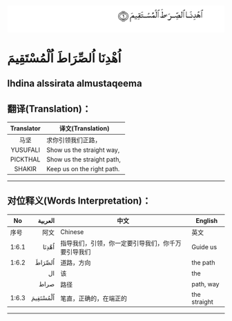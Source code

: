 ![001:006](images/001_006.gif)

# اُهْدِنَا اُلصِّرَاطَ اُلْمُسْتَقِيمَ

## Ihdina alssirata almustaqeema

## 翻译(Translation)：

|Translator | 译文(Translation)|
|:---:|---|
|马坚  |	求你引领我们正路，|
|YUSUFALI  |	Show us the straight way, |
|PICKTHAL  |	Show us the straight path, |
|SHAKIR  |	Keep us on the right path.|

---

## 对位释义(Words Interpretation)：

|No | العربية | 中文 | English|
|---|---:|---|---|
|序号|阿文|Chinese|英文|
|1:6.1 | اُهْدِنَا | 指导我们，引领，你一定要引导我们，你千万要引导我们 | Guide us|
|1:6.2 | اُلصِّرَاطَ | 道路，方向 | the path|
| |	ال |该 |the|
| |	صراط | 路径 | path, way|
|1:6.3 | اُلْمُسْتَقِيمَ | 笔直，正确的，在端正的 | the straight|

---
